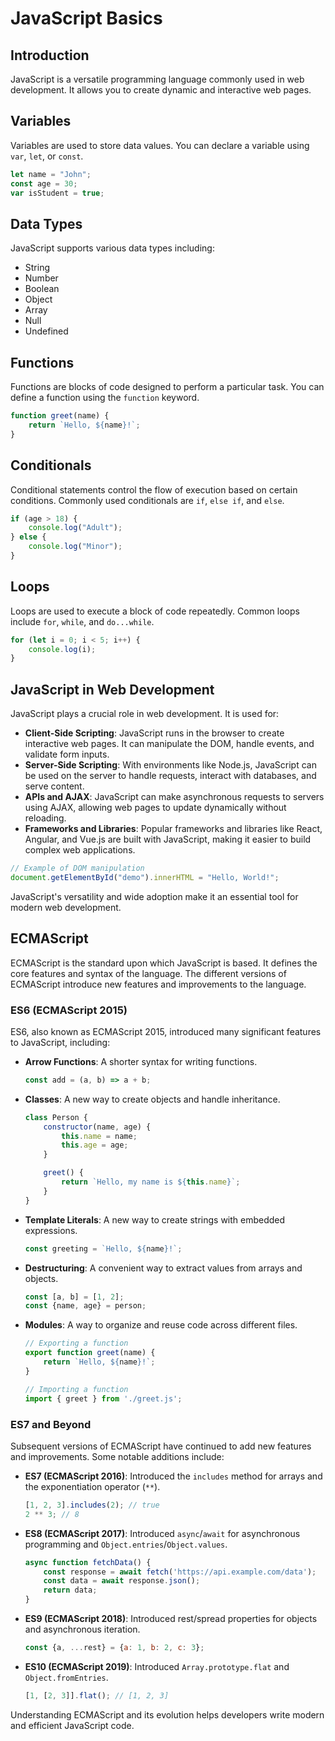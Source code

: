 # JavaScript Basics

## Introduction
JavaScript is a versatile programming language commonly used in web development. It allows you to create dynamic and interactive web pages.

## Variables
Variables are used to store data values. You can declare a variable using `var`, `let`, or `const`.

```javascript
let name = "John";
const age = 30;
var isStudent = true;
```

## Data Types
JavaScript supports various data types including:

- String
- Number
- Boolean
- Object
- Array
- Null
- Undefined

## Functions
Functions are blocks of code designed to perform a particular task. You can define a function using the `function` keyword.

```javascript
function greet(name) {
    return `Hello, ${name}!`;
}
```

## Conditionals
Conditional statements control the flow of execution based on certain conditions. Commonly used conditionals are `if`, `else if`, and `else`.

```javascript
if (age > 18) {
    console.log("Adult");
} else {
    console.log("Minor");
}
```

## Loops
Loops are used to execute a block of code repeatedly. Common loops include `for`, `while`, and `do...while`.

```javascript
for (let i = 0; i < 5; i++) {
    console.log(i);
}
```

## JavaScript in Web Development

JavaScript plays a crucial role in web development. It is used for:

- **Client-Side Scripting**: JavaScript runs in the browser to create interactive web pages. It can manipulate the DOM, handle events, and validate form inputs.
- **Server-Side Scripting**: With environments like Node.js, JavaScript can be used on the server to handle requests, interact with databases, and serve content.
- **APIs and AJAX**: JavaScript can make asynchronous requests to servers using AJAX, allowing web pages to update dynamically without reloading.
- **Frameworks and Libraries**: Popular frameworks and libraries like React, Angular, and Vue.js are built with JavaScript, making it easier to build complex web applications.

```javascript
// Example of DOM manipulation
document.getElementById("demo").innerHTML = "Hello, World!";
```

JavaScript's versatility and wide adoption make it an essential tool for modern web development.

## ECMAScript

ECMAScript is the standard upon which JavaScript is based. It defines the core features and syntax of the language. The different versions of ECMAScript introduce new features and improvements to the language.

### ES6 (ECMAScript 2015)
ES6, also known as ECMAScript 2015, introduced many significant features to JavaScript, including:

- **Arrow Functions**: A shorter syntax for writing functions.
    ```javascript
    const add = (a, b) => a + b;
    ```

- **Classes**: A new way to create objects and handle inheritance.
    ```javascript
    class Person {
        constructor(name, age) {
            this.name = name;
            this.age = age;
        }

        greet() {
            return `Hello, my name is ${this.name}`;
        }
    }
    ```

- **Template Literals**: A new way to create strings with embedded expressions.
    ```javascript
    const greeting = `Hello, ${name}!`;
    ```

- **Destructuring**: A convenient way to extract values from arrays and objects.
    ```javascript
    const [a, b] = [1, 2];
    const {name, age} = person;
    ```

- **Modules**: A way to organize and reuse code across different files.
    ```javascript
    // Exporting a function
    export function greet(name) {
        return `Hello, ${name}!`;
    }

    // Importing a function
    import { greet } from './greet.js';
    ```

### ES7 and Beyond
Subsequent versions of ECMAScript have continued to add new features and improvements. Some notable additions include:

- **ES7 (ECMAScript 2016)**: Introduced the `includes` method for arrays and the exponentiation operator (`**`).
    ```javascript
    [1, 2, 3].includes(2); // true
    2 ** 3; // 8
    ```

- **ES8 (ECMAScript 2017)**: Introduced `async`/`await` for asynchronous programming and `Object.entries`/`Object.values`.
    ```javascript
    async function fetchData() {
        const response = await fetch('https://api.example.com/data');
        const data = await response.json();
        return data;
    }
    ```

- **ES9 (ECMAScript 2018)**: Introduced rest/spread properties for objects and asynchronous iteration.
    ```javascript
    const {a, ...rest} = {a: 1, b: 2, c: 3};
    ```

- **ES10 (ECMAScript 2019)**: Introduced `Array.prototype.flat` and `Object.fromEntries`.
    ```javascript
    [1, [2, 3]].flat(); // [1, 2, 3]
    ```

Understanding ECMAScript and its evolution helps developers write modern and efficient JavaScript code.